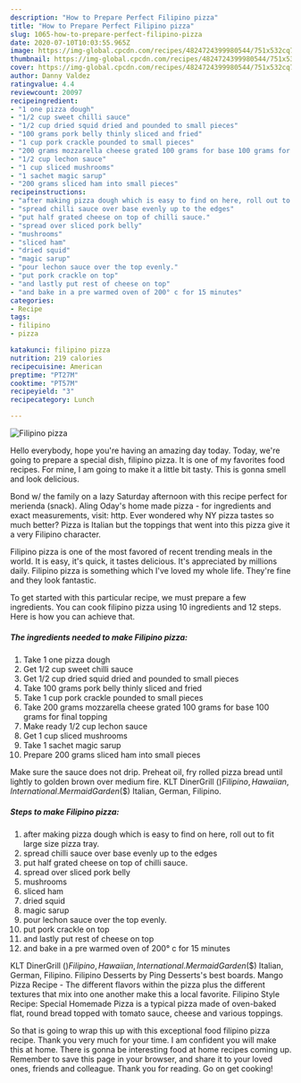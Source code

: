 ```yaml
---
description: "How to Prepare Perfect Filipino pizza"
title: "How to Prepare Perfect Filipino pizza"
slug: 1065-how-to-prepare-perfect-filipino-pizza
date: 2020-07-10T10:03:55.965Z
image: https://img-global.cpcdn.com/recipes/4824724399980544/751x532cq70/filipino-pizza-recipe-main-photo.jpg
thumbnail: https://img-global.cpcdn.com/recipes/4824724399980544/751x532cq70/filipino-pizza-recipe-main-photo.jpg
cover: https://img-global.cpcdn.com/recipes/4824724399980544/751x532cq70/filipino-pizza-recipe-main-photo.jpg
author: Danny Valdez
ratingvalue: 4.4
reviewcount: 20097
recipeingredient:
- "1 one pizza dough"
- "1/2 cup sweet chilli sauce"
- "1/2 cup dried squid dried and pounded to small pieces"
- "100 grams pork belly thinly sliced and fried"
- "1 cup pork crackle pounded to small pieces"
- "200 grams mozzarella cheese grated 100 grams for base 100 grams for final topping"
- "1/2 cup lechon sauce"
- "1 cup sliced mushrooms"
- "1 sachet magic sarup"
- "200 grams sliced ham into small pieces"
recipeinstructions:
- "after making pizza dough which is easy to find on here, roll out to fit large size pizza tray."
- "spread chilli sauce over base evenly up to the edges"
- "put half grated cheese on top of chilli sauce."
- "spread over sliced pork belly"
- "mushrooms"
- "sliced ham"
- "dried squid"
- "magic sarup"
- "pour lechon sauce over the top evenly."
- "put pork crackle on top"
- "and lastly put rest of cheese on top"
- "and bake in a pre warmed oven of 200° c for 15 minutes"
categories:
- Recipe
tags:
- filipino
- pizza

katakunci: filipino pizza 
nutrition: 219 calories
recipecuisine: American
preptime: "PT27M"
cooktime: "PT57M"
recipeyield: "3"
recipecategory: Lunch

---
```



![Filipino pizza](https://img-global.cpcdn.com/recipes/4824724399980544/751x532cq70/filipino-pizza-recipe-main-photo.jpg)

Hello everybody, hope you're having an amazing day today. Today, we're going to prepare a special dish, filipino pizza. It is one of my favorites food recipes. For mine, I am going to make it a little bit tasty. This is gonna smell and look delicious.

Bond w/ the family on a lazy Saturday afternoon with this recipe perfect for merienda (snack). Aling Oday&#39;s home made pizza - for ingredients and exact measurements, visit: http. Ever wondered why NY pizza tastes so much better? Pizza is Italian but the toppings that went into this pizza give it a very Filipino character.

Filipino pizza is one of the most favored of recent trending meals in the world. It is easy, it's quick, it tastes delicious. It's appreciated by millions daily. Filipino pizza is something which I've loved my whole life. They're fine and they look fantastic.


To get started with this particular recipe, we must prepare a few ingredients. You can cook filipino pizza using 10 ingredients and 12 steps. Here is how you can achieve that.

<!--inarticleads1-->

##### The ingredients needed to make Filipino pizza:

1. Take 1 one pizza dough
1. Get 1/2 cup sweet chilli sauce
1. Get 1/2 cup dried squid dried and pounded to small pieces
1. Take 100 grams pork belly thinly sliced and fried
1. Take 1 cup pork crackle pounded to small pieces
1. Take 200 grams mozzarella cheese grated 100 grams for base 100 grams for final topping
1. Make ready 1/2 cup lechon sauce
1. Get 1 cup sliced mushrooms
1. Take 1 sachet magic sarup
1. Prepare 200 grams sliced ham into small pieces


Make sure the sauce does not drip. Preheat oil, fry rolled pizza bread until lightly to golden brown over medium fire. KLT DinerGrill ($) Filipino, Hawaiian, International. Mermaid Garden ($$) Italian, German, Filipino. 

<!--inarticleads2-->

##### Steps to make Filipino pizza:

1. after making pizza dough which is easy to find on here, roll out to fit large size pizza tray.
1. spread chilli sauce over base evenly up to the edges
1. put half grated cheese on top of chilli sauce.
1. spread over sliced pork belly
1. mushrooms
1. sliced ham
1. dried squid
1. magic sarup
1. pour lechon sauce over the top evenly.
1. put pork crackle on top
1. and lastly put rest of cheese on top
1. and bake in a pre warmed oven of 200° c for 15 minutes


KLT DinerGrill ($) Filipino, Hawaiian, International. Mermaid Garden ($$) Italian, German, Filipino. Filipino Desserts by Ping Desserts&#39;s best boards. Mango Pizza Recipe - The different flavors within the pizza plus the different textures that mix into one another make this a local favorite. Filipino Style Recipe: Special Homemade Pizza is a typical pizza made of oven-baked flat, round bread topped with tomato sauce, cheese and various toppings. 

So that is going to wrap this up with this exceptional food filipino pizza recipe. Thank you very much for your time. I am confident you will make this at home. There is gonna be interesting food at home recipes coming up. Remember to save this page in your browser, and share it to your loved ones, friends and colleague. Thank you for reading. Go on get cooking!
